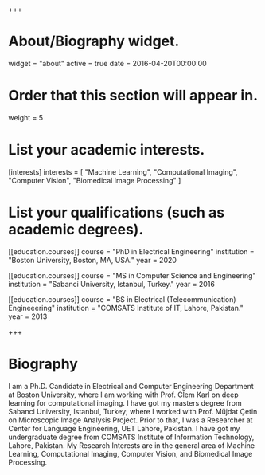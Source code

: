 +++
# About/Biography widget.
widget = "about"
active = true
date = 2016-04-20T00:00:00

# Order that this section will appear in.
weight = 5

# List your academic interests.
[interests]
  interests = [
    "Machine Learning",
    "Computational Imaging",
    "Computer Vision",
    "Biomedical Image Processing"
  ]

# List your qualifications (such as academic degrees).
[[education.courses]]
  course = "PhD in Electrical Engineering"
  institution = "Boston University, Boston, MA, USA."
  year = 2020

[[education.courses]]
  course = "MS in Computer Science and Engineering"
  institution = "Sabanci University, Istanbul, Turkey."
  year = 2016

[[education.courses]]
  course = "BS in Electrical (Telecommunication) Engineeering"
  institution = "COMSATS Institute of IT, Lahore, Pakistan."
  year = 2013
 
+++

# Biography

I am a Ph.D. Candidate in Electrical and Computer Engineering Department at Boston University, where I am working with Prof. Clem Karl on deep learning for computational imaging. I have got my masters degree from Sabanci University, Istanbul, Turkey; where I worked with Prof. Müjdat Çetin on Microscopic Image Analysis Project. Prior to that, I was a Researcher at Center for Language Engineering, UET Lahore, Pakistan. I have got my undergraduate degree from COMSATS Institute of Information Technology, Lahore, Pakistan. My Research Interests are in the general area of Machine Learning, Computational Imaging, Computer Vision, and Biomedical Image Processing.
